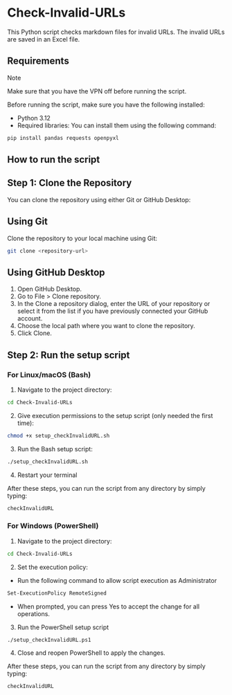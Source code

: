 # Check-Invalid-URLs

This Python script checks markdown files for invalid URLs. The invalid URLs are saved in an Excel file.

## Requirements

> [!NOTE]
> Make sure that you have the VPN off before running the script.

Before running the script, make sure you have the following installed:

- Python 3.12
- Required libraries: You can install them using the following command:

```bash
pip install pandas requests openpyxl
```

## How to run the script 

## Step 1: Clone the Repository

You can clone the repository using either Git or GitHub Desktop:

## Using Git
Clone the repository to your local machine using Git:

```bash
git clone <repository-url>
```

## Using GitHub Desktop
1. Open GitHub Desktop.
2. Go to File > Clone repository.
3. In the Clone a repository dialog, enter the URL of your repository or select it from the list if you have previously connected your GitHub account.
4. Choose the local path where you want to clone the repository.
5. Click Clone.

## Step 2: Run the setup script 
### For Linux/macOS (Bash)

1. Navigate to the project directory:
```bash
cd Check-Invalid-URLs
```

2. Give execution permissions to the setup script (only needed the first time):
```bash
chmod +x setup_checkInvalidURL.sh
```

3. Run the Bash setup script:
```bash
./setup_checkInvalidURL.sh
```

4. Restart your terminal
   
After these steps, you can run the script from any directory by simply typing:
```bash
checkInvalidURL
```

### For Windows (PowerShell)

1. Navigate to the project directory:
```bash
cd Check-Invalid-URLs
```

2. Set the execution policy:
- Run the following command to allow script execution as Administrator 
```bash
Set-ExecutionPolicy RemoteSigned
```
- When prompted, you can press Yes to accept the change for all operations.

3. Run the PowerShell setup script
```bash
./setup_checkInvalidURL.ps1
```

4. Close and reopen PowerShell to apply the changes.
   
After these steps, you can run the script from any directory by simply typing:
```bash
checkInvalidURL
```
